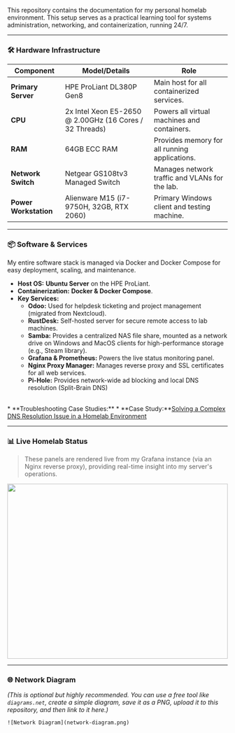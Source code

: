 
This repository contains the documentation for my personal homelab environment. This setup serves as a practical learning tool for systems administration, networking, and containerization, running 24/7.

</div>

---

### 🛠️ Hardware Infrastructure

| Component         | Model/Details                                       | Role                                           |
| ----------------- | --------------------------------------------------- | ---------------------------------------------- |
| **Primary Server** | HPE ProLiant DL380P Gen8                            | Main host for all containerized services.      |
| **CPU** | 2x Intel Xeon E5-2650 @ 2.00GHz (16 Cores / 32 Threads) | Powers all virtual machines and containers.    |
| **RAM** | 64GB ECC RAM                                        | Provides memory for all running applications.  |
| **Network Switch** | Netgear GS108tv3 Managed Switch                     | Manages network traffic and VLANs for the lab. |
| **Power Workstation** | Alienware M15 (i7-9750H, 32GB, RTX 2060)            | Primary Windows client and testing machine.    |

---

### 📦 Software & Services

My entire software stack is managed via Docker and Docker Compose for easy deployment, scaling, and maintenance.

* **Host OS:** **Ubuntu Server** on the HPE ProLiant.
* **Containerization:** **Docker & Docker Compose**.
* **Key Services:**
    * **Odoo:** Used for helpdesk ticketing and project management (migrated from Nextcloud).
    * **RustDesk:** Self-hosted server for secure remote access to lab machines.
    * **Samba:** Provides a centralized NAS file share, mounted as a network drive on Windows and MacOS clients for high-performance storage (e.g., Steam library).
    * **Grafana & Prometheus:** Powers the live status monitoring panel.
    * **Nginx Proxy Manager:** Manages reverse proxy and SSL certificates for all web services.
    * **Pi-Hole:** Provides network-wide ad blocking and local DNS resolution (Split-Brain DNS)
<br/>
* **Troubleshooting Case Studies:**
    * **Case Study:**<a href="#">Solving a Complex DNS Resolution Issue in a Homelab Environment</a>

---

### 📊 Live Homelab Status

> These panels are rendered live from my Grafana instance (via an Nginx reverse proxy), providing real-time insight into my server's operations.

<div align="center">
  <img src="https://grafana.infernalaquatics.com/dashboard/snapshot/w1typI4IN7ixLUoNAzn9vTYT8X2ct2Vh" width="100%" height="400" frameborder="0">
</div>

---

### 🌐 Network Diagram

*(This is optional but highly recommended. You can use a free tool like `diagrams.net`, create a simple diagram, save it as a PNG, upload it to this repository, and then link to it here.)*

`![Network Diagram](network-diagram.png)`
